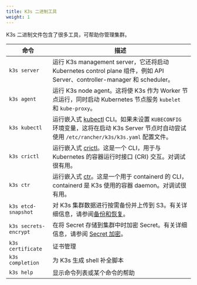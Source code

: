 ```yaml
---
title: K3s 二进制工具
weight: 1
---
```


K3s 二进制文件包含了很多工具，可帮助你管理集群。

| 命令 | 描述 |
--------|------------------
| `k3s server` | 运行 K3s management server，它还将启动 Kubernetes control plane 组件，例如 API Server、controller-manager 和 scheduler。 |
| `k3s agent` | 运行 K3s node agent。这将使 K3s 作为 Worker 节点运行，同时启动 Kubernetes 节点服务 `kubelet` 和 `kube-proxy`。 |
| `k3s kubectl` | 运行嵌入式 [kubectl](https://kubernetes.io/docs/docs/reference/kubectl/overview/) CLI。如果未设置 `KUBECONFIG` 环境变量，这将在启动 K3s Server 节点时自动尝试使用 `/etc/rancher/k3s/k3s.yaml` 配置文件。 |
| `k3s crictl` | 运行嵌入式 [crictl](https://github.com/kubernetes-sigs/cri-tools/blob/master/docs/crictl.md)。这是一个 CLI，用于与 Kubernetes 的容器运行时接口 (CRI) 交互。对调试很有用。 |
| `k3s ctr` | 运行嵌入式 [ctr](https://github.com/projectatomic/containerd/blob/master/docs/cli.md)。这是一个用于 containerd 的 CLI，containerd 是 K3s 使用的容器 daemon。对调试很有用。 |
| `k3s etcd-snapshot` | 对 K3s 集群数据进行按需备份并上传到 S3。有关详细信息，请参阅[备份和恢复](backup-restore/backup-restore.md#使用嵌入式-etcd-数据存储进行备份和恢复实验性)。 |
| `k3s secrets-encrypt` | 在将 Secret 存储到集群中时加密 Secret。有关详细信息，请参阅 [Secret 加密](security/secrets-encryption.md)。 |
| `k3s certificate` | 证书管理 |
| `k3s completion` | 为 K3s 生成 shell 补全脚本 |
| `k3s help` | 显示命令列表或某个命令的帮助 |
